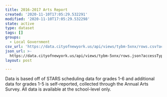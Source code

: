 ```yaml
---
title: 2016-2017 Arts Report
created: '2020-11-10T17:05:29.532291'
modified: '2020-11-10T17:05:29.532298'
state: active
type: dataset
tags: []
groups:
  - Local Government
csv_url: 'https://data.cityofnewyork.us/api/views/tybm-5xnx/rows.csv?accessType=DOWNLOAD'
json_url: >-
  https://data.cityofnewyork.us/api/views/tybm-5xnx/rows.json?accessType=DOWNLOAD
layout: post

---
```

Data is based off of STARS scheduling data for grades 1-6 and additional data for grades 1-5 is self-reported, collected through the Annual Arts Survey. All data is available at the school-level only.
